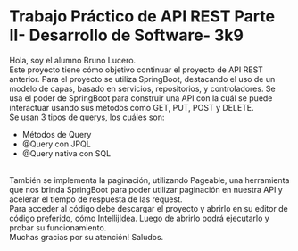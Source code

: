 <h1>Trabajo Práctico de API REST Parte II- Desarrollo de Software- 3k9</h1>
Hola, soy el alumno Bruno Lucero. 
<br>
Este proyecto tiene cómo objetivo continuar el proyecto de API REST anterior. Para el proyecto se utiliza SpringBoot, destacando el uso de un modelo de capas, basado en servicios, repositorios, y controladores. Se usa el poder de SpringBoot para construir una API con la cuál se puede interactuar usando sus métodos como GET, PUT, POST y DELETE. 
<br>
Se usan 3 tipos de querys, los cuáles son:
<ul>
  <li>Métodos de Query</li>
  <li>@Query con JPQL</li>
  <li>@Query nativa con SQL</li>
</ul>
<br>
También se implementa la paginación, utilizando Pageable, una herramienta que nos brinda SpringBoot para poder utilizar paginación en nuestra API y acelerar el tiempo de respuesta de las request. 

<br>
Para acceder al código debe descargar el proyecto y abrirlo en su editor de código preferido, cómo IntellijIdea. Luego de abrirlo podrá ejecutarlo y probar su funcionamiento.  <br>
Muchas gracias por su atención! Saludos. 
